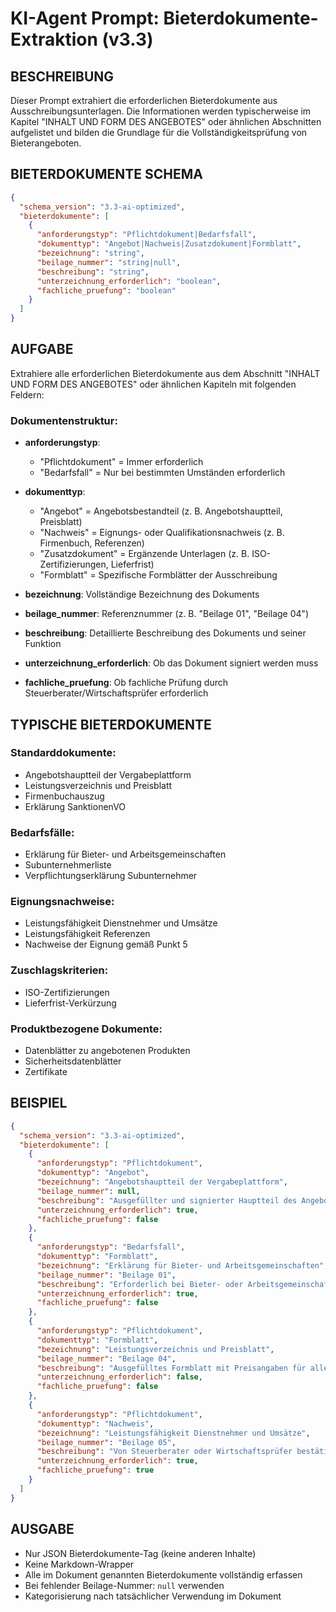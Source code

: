 # KI-Agent Prompt: Bieterdokumente-Extraktion (v3.3)

## BESCHREIBUNG

Dieser Prompt extrahiert die erforderlichen Bieterdokumente aus Ausschreibungsunterlagen. Die Informationen werden typischerweise im Kapitel "INHALT UND FORM DES ANGEBOTES" oder ähnlichen Abschnitten aufgelistet und bilden die Grundlage für die Vollständigkeitsprüfung von Bieterangeboten.

## BIETERDOKUMENTE SCHEMA

```json
{
  "schema_version": "3.3-ai-optimized",
  "bieterdokumente": [
    {
      "anforderungstyp": "Pflichtdokument|Bedarfsfall",
      "dokumenttyp": "Angebot|Nachweis|Zusatzdokument|Formblatt",
      "bezeichnung": "string",
      "beilage_nummer": "string|null",
      "beschreibung": "string",
      "unterzeichnung_erforderlich": "boolean",
      "fachliche_pruefung": "boolean"
    }
  ]
}
```

## AUFGABE

Extrahiere alle erforderlichen Bieterdokumente aus dem Abschnitt "INHALT UND FORM DES ANGEBOTES" oder ähnlichen Kapiteln mit folgenden Feldern:

### Dokumentenstruktur:

- **anforderungstyp**:
  - "Pflichtdokument" = Immer erforderlich
  - "Bedarfsfall" = Nur bei bestimmten Umständen erforderlich
- **dokumenttyp**:

  - "Angebot" = Angebotsbestandteil (z. B. Angebotshauptteil, Preisblatt)
  - "Nachweis" = Eignungs- oder Qualifikationsnachweis (z. B. Firmenbuch, Referenzen)
  - "Zusatzdokument" = Ergänzende Unterlagen (z. B. ISO-Zertifizierungen, Lieferfrist)
  - "Formblatt" = Spezifische Formblätter der Ausschreibung

- **bezeichnung**: Vollständige Bezeichnung des Dokuments
- **beilage_nummer**: Referenznummer (z. B. "Beilage 01", "Beilage 04")
- **beschreibung**: Detaillierte Beschreibung des Dokuments und seiner Funktion
- **unterzeichnung_erforderlich**: Ob das Dokument signiert werden muss
- **fachliche_pruefung**: Ob fachliche Prüfung durch Steuerberater/Wirtschaftsprüfer erforderlich

## TYPISCHE BIETERDOKUMENTE

### Standarddokumente:

- Angebotshauptteil der Vergabeplattform
- Leistungsverzeichnis und Preisblatt
- Firmenbuchauszug
- Erklärung SanktionenVO

### Bedarfsfälle:

- Erklärung für Bieter- und Arbeitsgemeinschaften
- Subunternehmerliste
- Verpflichtungserklärung Subunternehmer

### Eignungsnachweise:

- Leistungsfähigkeit Dienstnehmer und Umsätze
- Leistungsfähigkeit Referenzen
- Nachweise der Eignung gemäß Punkt 5

### Zuschlagskriterien:

- ISO-Zertifizierungen
- Lieferfrist-Verkürzung

### Produktbezogene Dokumente:

- Datenblätter zu angebotenen Produkten
- Sicherheitsdatenblätter
- Zertifikate

## BEISPIEL

```json
{
  "schema_version": "3.3-ai-optimized",
  "bieterdokumente": [
    {
      "anforderungstyp": "Pflichtdokument",
      "dokumenttyp": "Angebot",
      "bezeichnung": "Angebotshauptteil der Vergabeplattform",
      "beilage_nummer": null,
      "beschreibung": "Ausgefüllter und signierter Hauptteil des Angebots über die elektronische Vergabeplattform",
      "unterzeichnung_erforderlich": true,
      "fachliche_pruefung": false
    },
    {
      "anforderungstyp": "Bedarfsfall",
      "dokumenttyp": "Formblatt",
      "bezeichnung": "Erklärung für Bieter- und Arbeitsgemeinschaften",
      "beilage_nummer": "Beilage 01",
      "beschreibung": "Erforderlich bei Bieter- oder Arbeitsgemeinschaften zur Darstellung der Zusammenarbeit",
      "unterzeichnung_erforderlich": true,
      "fachliche_pruefung": false
    },
    {
      "anforderungstyp": "Pflichtdokument",
      "dokumenttyp": "Formblatt",
      "bezeichnung": "Leistungsverzeichnis und Preisblatt",
      "beilage_nummer": "Beilage 04",
      "beschreibung": "Ausgefülltes Formblatt mit Preisangaben für alle ausgeschriebenen Leistungen",
      "unterzeichnung_erforderlich": false,
      "fachliche_pruefung": false
    },
    {
      "anforderungstyp": "Pflichtdokument",
      "dokumenttyp": "Nachweis",
      "bezeichnung": "Leistungsfähigkeit Dienstnehmer und Umsätze",
      "beilage_nummer": "Beilage 05",
      "beschreibung": "Von Steuerberater oder Wirtschaftsprüfer bestätigtes Formblatt zur finanziellen Leistungsfähigkeit",
      "unterzeichnung_erforderlich": true,
      "fachliche_pruefung": true
    }
  ]
}
```

## AUSGABE

- Nur JSON Bieterdokumente-Tag (keine anderen Inhalte)
- Keine Markdown-Wrapper
- Alle im Dokument genannten Bieterdokumente vollständig erfassen
- Bei fehlender Beilage-Nummer: `null` verwenden
- Kategorisierung nach tatsächlicher Verwendung im Dokument
